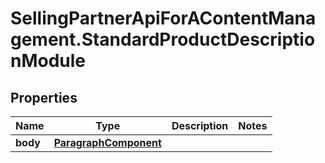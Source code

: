 # SellingPartnerApiForAContentManagement.StandardProductDescriptionModule

## Properties
Name | Type | Description | Notes
------------ | ------------- | ------------- | -------------
**body** | [**ParagraphComponent**](ParagraphComponent.md) |  | 


